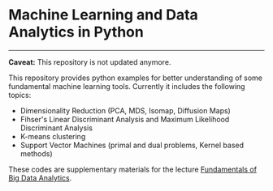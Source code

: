 # Machine Learning and Data Analytics in Python
------

**Caveat:** This repository is not updated anymore.


This repository provides python examples for better understanding of some fundamental machine learning tools. Currently it includes the following topics:

* Dimensionality Reduction (PCA, MDS, Isomap, Diffusion Maps)
* Fihser's Linear Discriminant Analysis and Maximum Likelihood Discriminant Analysis
* K-means clustering
* Support Vector Machines (primal and dual problems, Kernel based methods)


These codes are supplementary materials for the lecture [Fundamentals of Big Data Analytics](https://www.ti.rwth-aachen.de/teaching/BigData/ws1718/). 
